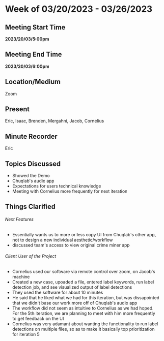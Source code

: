 # Week of 03/20/2023 - 03/26/2023

## Meeting Start Time

**2023/20/03/5:00pm**

## Meeting End Time

**2023/20/03/6:00pm**

## Location/Medium

Zoom

## Present

Eric, Isaac, Brenden, Mergahni, Jacob, Cornelius

## Minute Recorder

Eric

## Topics Discussed
- Showed the Demo
- Chuqlab's audio app
- Expectations for users technical knowledge
- Meeting with Cornelius more frequently for next iteration

## Things Clarified
###### Next Features
- Essentially wants us to more or less copy UI from Chuqlab's other app, not to design a new individual aesthetic/workflow
- discussed team's access to view original crime miner app

###### Client User of the Project
- Cornelius used our software via remote control over zoom, on Jacob's machine
- Created a new case, upoaded a file, entered label keywords, run label detection job, and see visualized output of label detections
- They used the software for about 10 minutes
- He said that he liked what we had for this iteration, but was dissapointed that we didn't base our work more off of Chuqlab's audio app
- The workflow did not seem as intuitive to Cornelius as we had hoped. For the 5th iteration, we are planning to meet with him more frequently to get feedback on the UI
- Cornelius was very adamant about wanting the functionality to run label detections on multiple files, so as to make it basically top prioritization for iteration 5


